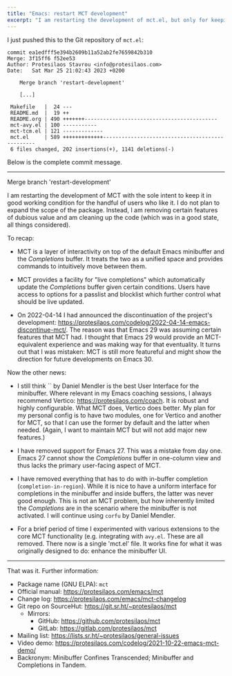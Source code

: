 ```yaml
---
title: "Emacs: restart MCT development"
excerpt: "I am restarting the development of mct.el, but only for keeping it in a usable state."
---
```


I just pushed this to the Git repository of `mct.el`:

```
commit ea1edfff5e394b2609b11a52ab2fe7659842b310
Merge: 3f15ff6 f52ee53
Author: Protesilaos Stavrou <info@protesilaos.com>
Date:   Sat Mar 25 21:02:43 2023 +0200

    Merge branch 'restart-development'

    [...]

 Makefile   |  24 ---
 README.md  |  19 ++
 README.org | 490 +++++++-------------------------------------------
 mct-avy.el | 100 -----------
 mct-tcm.el | 121 -------------
 mct.el     | 589 +++++++++++++------------------------------------------------
 6 files changed, 202 insertions(+), 1141 deletions(-)
```

Below is the complete commit message.

* * *

Merge branch 'restart-development'

I am restarting the development of MCT with the sole intent to keep it
in good working condition for the handful of users who like it.  I do
not plan to expand the scope of the package.  Instead, I am removing
certain features of dubious value and am cleaning up the code (which
was in a good state, all things considered).

To recap:

- MCT is a layer of interactivity on top of the default Emacs
  minibuffer and the *Completions* buffer.  It treats the two as a
  unified space and provides commands to intuitively move between
  them.

- MCT provides a facility for "live completions" which automatically
  update the *Completions* buffer given certain conditions.  Users
  have access to options for a passlist and blocklist which further
  control what should be live updated.

- On 2022-04-14 I had announced the discontinuation of the project's
  development:
  <https://protesilaos.com/codelog/2022-04-14-emacs-discontinue-mct/>.
  The reason was that Emacs 29 was assuming certain features that MCT
  had.  I thought that Emacs 29 would provide an MCT-equivalent
  experience and was making way for that eventuality.  It turns out
  that I was mistaken: MCT is still more featureful and might show the
  direction for future developments on Emacs 30.

Now the other news:

- I still think `` by Daniel Mendler is the best User Interface
  for the minibuffer.  Where relevant in my Emacs coaching sessions, I
  always recommend Vertico: <https://protesilaos.com/coach>.  It is
  robust and highly configurable.  What MCT does, Vertico does better.
  My plan for my personal config is to have two modules, one for
  Vertico and another for MCT, so that I can use the former by default
  and the latter when needed.  (Again, I want to maintain MCT but will
  not add major new features.)

- I have removed support for Emacs 27.  This was a mistake from day
  one.  Emacs 27 cannot show the *Completions* buffer in one-column
  view and thus lacks the primary user-facing aspect of MCT.

- I have removed everything that has to do with in-buffer completion
  (`completion-in-region`).  While it is nice to have a uniform
  interface for completions in the minibuffer and inside buffers, the
  latter was never good enough.  This is not an MCT problem, but how
  inherently limited the *Completions* are in the scenario where the
  minibuffer is not activated.  I will continue using `corfu` by
  Daniel Mendler.

- For a brief period of time I experimented with various extensions to
  the core MCT functionality (e.g. integrating with `avy.el`.  These
  are all removed.  There now is a single 'mct.el' file.  It works
  fine for what it was originally designed to do: enhance the
  minibuffer UI.

* * *

That was it.  Further information:

+ Package name (GNU ELPA): `mct`
+ Official manual: <https://protesilaos.com/emacs/mct>
+ Change log: <https://protesilaos.com/emacs/mct-changelog>
+ Git repo on SourceHut: <https://git.sr.ht/~protesilaos/mct>
  - Mirrors:
    + GitHub: <https://github.com/protesilaos/mct>
    + GitLab: <https://gitlab.com/protesilaos/mct>
+ Mailing list: <https://lists.sr.ht/~protesilaos/general-issues>
+ Video demo: <https://protesilaos.com/codelog/2021-10-22-emacs-mct-demo/>
+ Backronym: Minibuffer Confines Transcended; Minibuffer and
  Completions in Tandem.
